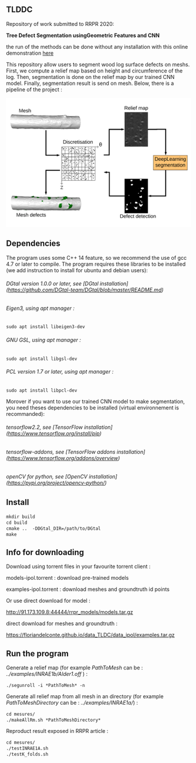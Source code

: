 ## TLDDC
<!--This code use a previous work (https://github.com/vanthonguyen/treelogdefectsegmentation). The previous work first compute a centerline from a tree mesh (by accumulation in 3D voxels) then an estimation of the surface radius is done by the studies of rectangular patch around vertices mesh. This allows the computation of delta distance for each vertices. Finally a treshold  (Rosin) is compute to distinguish wich vertices is a part of defect or not. To know more about the previous work, there is an online demo : http://ipol-geometry.loria.fr/~kerautre/ipol_demo/TDD_IPOLDemo/ and there is an article :  ICPR 2016 "Segmentation of defects on log surface from terrestrial Lidar data".

Here, we want to explore an other use of the centerline. The main idea, is using centerline to unroll tree mesh, then work on 2D image with an intensity able to represent defect shape. This image may be usefull to labeling task, segmentation task, and clasification task. -->
Repository of work submitted to RRPR 2020:

**Tree Defect Segmentation usingGeometric Features and CNN**

the run of the methods can be done without any installation with this online demonstration [here](http://kerautret.github.io/TLDDC)

This repository allow users to segment wood log surface defects on meshs. First, we compute a relief map based on height and circumference of the log. Then, segmentation is done on the relief map by our trained CNN model. Finally, segmentation result is send on mesh. Below, there is a pipeline of the project :  

![alt text](pipeline.png?raw=true "Pipeline")

## Dependencies
The program uses some C++ 14 feature, so we recommend the use of gcc 4.7 or later to compile. The program requires these libraries to be installed (we add instruction to install for ubuntu and debian users):
###### DGtal version 1.0.0 or later, see [DGtal installation] (https://github.com/DGtal-team/DGtal/blob/master/README.md)
###### Eigen3, using apt manager :
``` sudo apt install libeigen3-dev ```
###### GNU GSL, using apt manager :
``` sudo apt install libgsl-dev ```
###### PCL version 1.7 or later, using apt manager :
``` sudo apt install libpcl-dev ```

Morover if you want to use our trained CNN model to make segmentation, you need theses dependencies to be installed (virtual environnement is recommanded):
###### tensorflow2.2, see [TensorFlow installation] (https://www.tensorflow.org/install/pip)
###### tensorflow-addons, see [TensorFlow addons installation] (https://www.tensorflow.org/addons/overview)
###### openCV for python, see [OpenCV installation] (https://pypi.org/project/opencv-python/)
## Install
```
mkdir build
cd build
cmake ..  -DDGtal_DIR=/path/to/DGtal
make
```
## Info for downloading
Download using torrent files in your favourite torrent client :

models-ipol.torrent : download pre-trained models

examples-ipol.torrent : download meshes and groundtruth id points

Or use direct download for model :

http://91.173.109.8:44444/rrpr_models/models.tar.gz

direct download for meshes and groundtruth :

https://floriandelconte.github.io/data_TLDC/data_ipol/examples.tar.gz

## Run the program
Generate a relief map (for example *PathToMesh* can be : *../examples/INRAE1b/Alder1.off* ) :
```
./segunroll -i *PathToMesh* -n
```
Generate all relief map from all mesh in an directory (for example *PathToMeshDirectory* can be : *../examples/INRAE1a/*) :
```
cd mesures/
./makeAllRm.sh *PathToMeshDirectory*
```
Reproduct result exposed in RRPR article :
```
cd mesures/
./testINRAE1A.sh
./testK_folds.sh
```
